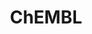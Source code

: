 ---
layout: default
bigquery: https://console.cloud.google.com/bigquery?p=patents-public-data&d=ebi_chembl&page=dataset
citation: '"The ChEMBL database in 2017." Anna Gaulton, Anne Hersey, Michał Nowotka,
  A Patrícia Bento, Jon Chambers, David Mendez, Prudence Mutowo, Francis Atkinson,
  Louisa J Bellis, Elena Cibrián-Uhalte, Mark Davies, Nathan Dedman, Anneli Karlsson,
  María Paula Magariños, John P Overington, George Papadatos, Ines Smit, Andrew R
  Leach Nucleic acids Research (2017) 45 (Database Issue), D945-D954'
contributors: European Bioinformatics Institute
cost: None
description: ChEMBL Data is a manually curated database of small molecules used in
  drug discovery, including information about existing patented drugs.
documentation: 'schema: https://www.ebi.ac.uk/chembl/db_schema


  '
last_edit: Mon, 04 Apr 2022 19:07:30 GMT
location: https://console.cloud.google.com/marketplace/product/google_patents_public_datasets/chembl
maintained_by: EMBL-EBI, an outstation of European Molecular Biology Laboratory
related_publications: '

  ChEMBL: towards direct deposition of bioassay data.


  Mendez D, Gaulton A, Bento AP, Chambers J, De Veij M, Félix E, Magariños MP, Mosquera
  JF, Mutowo P, Nowotka M, Gordillo-Marañón M, Hunter F, Junco L, Mugumbate G, Rodriguez-Lopez
  M, Atkinson F, Bosc N, Radoux CJ, Segura-Cabrera A, Hersey A, Leach AR.


  — Nucleic Acids Res. 2019; 47(D1):D930-D940. doi: 10.1093/nar/gky1075

  '
schema_fields: '[''cell_ontology_id'', ''warning_class'', ''hbd_lipinski'', ''usan_year'',
  ''alert_id'', ''prod_pat_id'', ''uo_units'', ''path'', ''src_short_name'', ''molecule_type'',
  ''db_version'', ''parameter_type'', ''level4_description'', ''metabolite_record_id'',
  ''name'', ''cell_source_tissue'', ''mutation'', ''confidence'', ''assay_desc'',
  ''mc_organism'', ''dosed_ingredient'', ''ddd_id'', ''ddd_admr'', ''start_position'',
  ''published_value'', ''tid_fixed'', ''mol_frac_id'', ''first_page'', ''hrac_class_id'',
  ''efo_id'', ''patent_id'', ''sei'', ''metref_id'', ''co_stem_id'', ''hba_lipinski'',
  ''text_value'', ''job_id'', ''published_type'', ''mol_irac_id'', ''isoform'', ''component_synonym'',
  ''description'', ''tissue_id'', ''authors'', ''record_id'', ''version'', ''comp_class_id'',
  ''nda_type'', ''max_phase_for_ind'', ''cell_name'', ''strength'', ''definition'',
  ''previous_company'', ''domain_id'', ''l2'', ''predbind_id'', ''usan_stem'', ''upper_value'',
  ''company'', ''normal_range_max'', ''assay_id'', ''max_phase'', ''compd_id'', ''domain_type'',
  ''source_domain_id'', ''level1'', ''num_alerts'', ''prodrug'', ''activity_count'',
  ''helm_notation'', ''substrate_record_id'', ''parent_type'', ''relationship_type'',
  ''db_source'', ''smid'', ''molfile'', ''warning_year'', ''assay_tissue'', ''rgid'',
  ''l6'', ''level3'', ''mw_monoisotopic'', ''bao_endpoint'', ''target_desc'', ''country'',
  ''molsyn_id'', ''protclasssyn_id'', ''pathway_id'', ''targrel_id'', ''parent_id'',
  ''approval_date'', ''warning_description'', ''delist_flag'', ''stem'', ''annotation'',
  ''ad_type'', ''ro3_pass'', ''num_lipinski_ro5_violations'', ''qudt_units'', ''cx_most_apka'',
  ''met_id'', ''sequence'', ''last_active'', ''entity_type'', ''assay_type'', ''cx_logd'',
  ''parenteral'', ''pchembl_value'', ''level2_description'', ''volume'', ''full_molformula'',
  ''prediction_method'', ''dosage_form'', ''aidx'', ''last_page'', ''warnref_id'',
  ''std_act_id'', ''doc_type'', ''oral'', ''standard_value'', ''ridx'', ''site_residues'',
  ''domain_description'', ''publication_number'', ''abstract'', ''bao_format'', ''doi'',
  ''who_name'', ''cell_source_organism'', ''level2'', ''value'', ''irac_class_id'',
  ''standard_type'', ''frac_code'', ''frac_class_id'', ''mc_target_accession'', ''trade_name'',
  ''site_name'', ''activity_comment'', ''short_name'', ''src_id'', ''assay_strain'',
  ''met_comment'', ''hba'', ''who_extra'', ''bei'', ''applicant_full_name'', ''parent_molregno'',
  ''warning_id'', ''atc_code'', ''mol_atc_id'', ''standard_inchi_key'', ''parameter_value'',
  ''psa'', ''homologue'', ''drug_record_id'', ''mechanism_of_action'', ''cx_logp'',
  ''compsyn_id'', ''l4'', ''usan_substem'', ''assay_test_type'', ''innovator_company'',
  ''assay_tax_id'', ''end_position'', ''toid'', ''lle'', ''acd_most_bpka'', ''source'',
  ''molecular_mechanism'', ''cellosaurus_id'', ''clo_id'', ''cl_lincs_id'', ''l5'',
  ''cell_id'', ''patent_no'', ''stat'', ''polymer_flag'', ''protein_class_id'', ''accession'',
  ''drug_substance_flag'', ''syn_type'', ''aspect'', ''component_id'', ''activity_id'',
  ''relationship_desc'', ''cell_source_tax_id'', ''mec_id'', ''first_in_class'', ''type'',
  ''acd_logd'', ''parent_go_id'', ''subgroup'', ''indication_class'', ''warning_country'',
  ''published_units'', ''num_ro5_violations'', ''major_class'', ''alert_name'', ''organism'',
  ''level3_description'', ''patent_expire_date'', ''mecref_id'', ''uberon_id'', ''topical'',
  ''year'', ''enzyme_tid'', ''protein_class_synonym'', ''formulation_id'', ''result_flag'',
  ''status'', ''black_box_warning'', ''curated_by'', ''patent_use_code'', ''tbl'',
  ''oc_id'', ''assay_category'', ''l7'', ''res_stem_id'', ''enzyme_name'', ''hrac_code'',
  ''standard_text_value'', ''standard_flag'', ''l1'', ''assay_subcellular_fraction'',
  ''target_type'', ''src_assay_id'', ''research_stem'', ''ddd_comment'', ''drug_product_flag'',
  ''assay_class_id'', ''direct_interaction'', ''active_ingredient'', ''canonical_smiles'',
  ''withdrawn_reason'', ''product_id'', ''selectivity_comment'', ''qed_weighted'',
  ''standard_inchi'', ''set_name'', ''withdrawn_country'', ''target_mapping'', ''submission_date'',
  ''withdrawn_year'', ''class_type'', ''mechanism_comment'', ''standard_units'', ''confidence_score'',
  ''standard_relation'', ''title'', ''met_conversion'', ''orig_description'', ''natural_product'',
  ''usan_stem_definition'', ''pathway_key'', ''cell_description'', ''mw_freebase'',
  ''comments'', ''targcomp_id'', ''pref_name'', ''aromatic_rings'', ''updated_on'',
  ''bao_id'', ''chirality'', ''log_id'', ''priority'', ''mc_tax_id'', ''cx_most_bpka'',
  ''molregno'', ''protein_class_desc'', ''potential_duplicate'', ''bto_id'', ''smarts'',
  ''component_type'', ''tax_id'', ''ref_url'', ''mc_target_name'', ''heavy_atoms'',
  ''level4'', ''ass_cls_map_id'', ''ddd_value'', ''src_compound_id'', ''alert_set_id'',
  ''level5'', ''doc_id'', ''ddd_units'', ''assay_cell_type'', ''comp_go_id'', ''cidx'',
  ''sitecomp_id'', ''ref_id'', ''journal'', ''binding_site_comment'', ''src_description'',
  ''biocomp_id'', ''mesh_id'', ''withdrawn_flag'', ''actsm_id'', ''related_tid'',
  ''active_molregno'', ''issue'', ''disease_efficacy'', ''idx'', ''ingredient'', ''acd_most_apka'',
  ''class_level'', ''curation_comment'', ''indref_id'', ''ref_type'', ''site_id'',
  ''hbd'', ''usan_stem_id'', ''relation'', ''rtb'', ''irac_code'', ''units'', ''structure_type'',
  ''updated_by'', ''cpd_str_alert_id'', ''assay_param_id'', ''standard_upper_value'',
  ''domain_name'', ''relationship'', ''data_validity_comment'', ''chebi_par_id'',
  ''sequence_md5sum'', ''creation_date'', ''l8'', ''variant_id'', ''l3'', ''chembl_id'',
  ''compound_key'', ''mol_hrac_id'', ''go_id'', ''pubmed_id'', ''label'', ''level1_description'',
  ''synonyms'', ''compound_name'', ''inorganic_flag'', ''stem_class'', ''ap_id'',
  ''mc_target_type'', ''molecular_species'', ''species_group_flag'', ''alogp'', ''warning_type'',
  ''therapeutic_flag'', ''downgraded'', ''first_approval'', ''published_relation'',
  ''withdrawn_class'', ''assay_organism'', ''acd_logp'', ''tid'', ''as_id'', ''route'',
  ''caloha_id'', ''le'', ''entity_id'', ''full_mwt'', ''normal_range_min'', ''assay_source'',
  ''drugind_id'', ''mesh_heading'', ''action_type'', ''availability_type'', ''efo_term'']'
shortname: chembl
tags:
- biotechnology
- health
- chemical
- bioinformatics
- medical
terms_of_use: CC BY-SA 3.0
title: ChEMBL
uuid: e232a192-965c-4ec9-904c-155b6dfe56c5
---